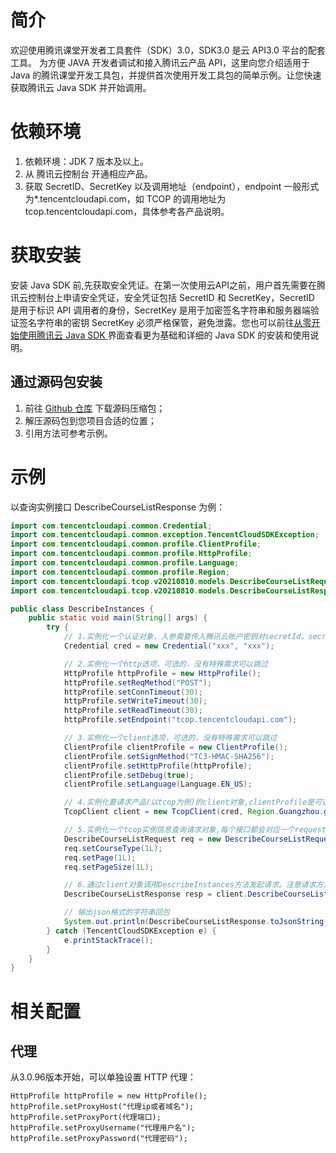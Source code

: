 # 简介

欢迎使用腾讯课堂开发者工具套件（SDK）3.0，SDK3.0 是云 API3.0 平台的配套工具。
为方便 JAVA 开发者调试和接入腾讯云产品 API，这里向您介绍适用于 Java 的腾讯课堂开发工具包，并提供首次使用开发工具包的简单示例。让您快速获取腾讯云 Java SDK 并开始调用。

# 依赖环境

1. 依赖环境：JDK 7 版本及以上。
2. 从 腾讯云控制台 开通相应产品。
3. 获取 SecretID、SecretKey 以及调用地址（endpoint），endpoint 一般形式为\*.tencentcloudapi.com，如 TCOP 的调用地址为 tcop.tencentcloudapi.com，具体参考各产品说明。

# 获取安装

安装 Java SDK 前,先获取安全凭证。在第一次使用云API之前，用户首先需要在腾讯云控制台上申请安全凭证，安全凭证包括 SecretID 和 SecretKey，SecretID 是用于标识 API 调用者的身份，SecretKey 是用于加密签名字符串和服务器端验证签名字符串的密钥 SecretKey 必须严格保管，避免泄露。您也可以前往[从零开始使用腾讯云 Java SDK ](https://cloud.tencent.com/developer/article/1839228)界面查看更为基础和详细的 Java SDK 的安装和使用说明。

## 通过源码包安装

1. 前往 [Github 仓库](https://github.com/tencentoed/openplatform-docs/openapi/sdks/tencentcloud-sdk-java) 下载源码压缩包；
2. 解压源码包到您项目合适的位置；
3. 引用方法可参考示例。

# 示例

以查询实例接口 DescribeCourseListResponse 为例：

```java
import com.tencentcloudapi.common.Credential;
import com.tencentcloudapi.common.exception.TencentCloudSDKException;
import com.tencentcloudapi.common.profile.ClientProfile;
import com.tencentcloudapi.common.profile.HttpProfile;
import com.tencentcloudapi.common.profile.Language;
import com.tencentcloudapi.common.profile.Region;
import com.tencentcloudapi.tcop.v20210810.models.DescribeCourseListRequest;
import com.tencentcloudapi.tcop.v20210810.models.DescribeCourseListResponse;

public class DescribeInstances {
    public static void main(String[] args) {
        try {
            // 1.实例化一个认证对象，入参需要传入腾讯云账户密钥对secretId，secretKey。
            Credential cred = new Credential("xxx", "xxx");

            // 2.实例化一个http选项，可选的，没有特殊需求可以跳过
            HttpProfile httpProfile = new HttpProfile();
            httpProfile.setReqMethod("POST");
            httpProfile.setConnTimeout(30);
            httpProfile.setWriteTimeout(30);
            httpProfile.setReadTimeout(30);
            httpProfile.setEndpoint("tcop.tencentcloudapi.com");

            // 3.实例化一个client选项，可选的，没有特殊需求可以跳过
            ClientProfile clientProfile = new ClientProfile();
            clientProfile.setSignMethod("TC3-HMAC-SHA256");
            clientProfile.setHttpProfile(httpProfile);
            clientProfile.setDebug(true);
            clientProfile.setLanguage(Language.EN_US);

            // 4.实例化要请求产品(以tcop为例)的client对象,clientProfile是可选的
            TcopClient client = new TcopClient(cred, Region.Guangzhou.getValue(), clientProfile);

            // 5.实例化一个tcop实例信息查询请求对象,每个接口都会对应一个request对象。
            DescribeCourseListRequest req = new DescribeCourseListRequest();
            req.setCourseType(1L);
            req.setPage(1L);
            req.setPageSize(1L);

            // 6.通过client对象调用DescribeInstances方法发起请求。注意请求方法名与请求对象是对应的
            DescribeCourseListResponse resp = client.DescribeCourseList(req);

            // 输出json格式的字符串回包
            System.out.println(DescribeCourseListResponse.toJsonString(resp));
        } catch (TencentCloudSDKException e) {
            e.printStackTrace();
        }
    }
}
```

# 相关配置

## 代理

从3.0.96版本开始，可以单独设置 HTTP 代理：

```
HttpProfile httpProfile = new HttpProfile();
httpProfile.setProxyHost("代理ip或者域名");
httpProfile.setProxyPort(代理端口);
httpProfile.setProxyUsername("代理用户名");
httpProfile.setProxyPassword("代理密码");
```
